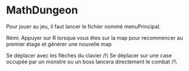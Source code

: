 # MathDungeon

Pour jouer au jeu, il faut lancer le fichier nommé menuPrincipal.

Rémi:
Appuyer sur R lorsque vous êtes sur la map pour recommencer au premier étage et générer une nouvelle map

Se déplacer avec les flèches du clavier
/!\ Se déplacer sur une case occupée par un monstre ou un boss lancera directement le combat /!\
